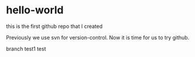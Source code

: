 # hello-world
this is the first github repo that I created

Previously we use svn for version-control. Now it is time for us to try github.

branch test1 test

